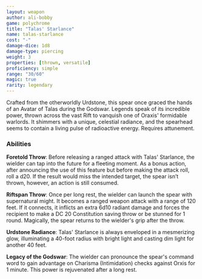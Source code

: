 ```yaml
---
layout: weapon
author: ali-bobby
game: polychrome
title: "Talas' Starlance"
name: talas-starlance
cost: "-"
damage-dice: 1d8
damage-type: piercing
weight: 3
properties: [thrown, versatile]
proficiency: simple
range: "30/60"
magic: true
rarity: legendary
---
```


Crafted from the otherworldly Urdstone, this spear once graced the hands of an Avatar of Talas during the Godswar. Legends speak of its incredible power, thrown across the vast Rift to vanquish one of Oraxis' formidable warlords. It shimmers with a unique, celestial radiance, and the spearhead seems to contain a living pulse of radioactive energy. Requires attunement.

### Abilities

**Foretold Throw**: Before releasing a ranged attack with Talas' Starlance, the wielder can tap into the future for a fleeting moment. As a bonus action, after announcing the use of this feature but before making the attack roll, roll a d20. If the result would miss the intended target, the spear isn’t thrown, however, an action is still consumed.

**Riftspan Throw**: Once per long rest, the wielder can launch the spear with supernatural might. It becomes a ranged weapon attack with a range of 120 feet. If it connects, it inflicts an extra 6d10 radiant damage and forces the recipient to make a DC 20 Constitution saving throw or be stunned for 1 round. Magically, the spear returns to the wielder's grip after the throw.

**Urdstone Radiance**: Talas' Starlance is always enveloped in a mesmerizing glow, illuminating a 40-foot radius with bright light and casting dim light for another 40 feet.

**Legacy of the Godswar**: The wielder can pronounce the spear's command word to gain advantage on Charisma (Intimidation) checks against Orxis for 1 minute. This power is rejuvenated after a long rest.